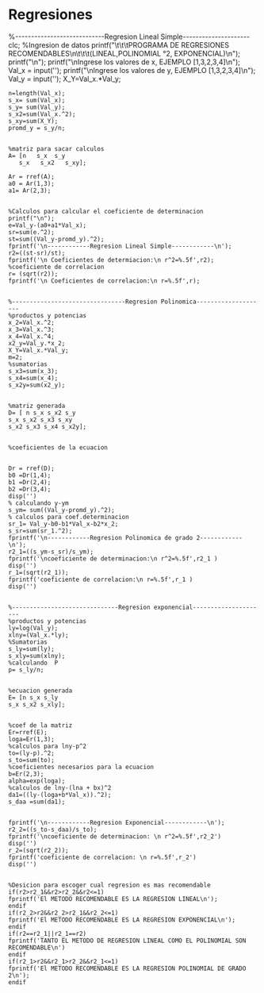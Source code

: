 # Regresiones
%----------------------------Regresion Lineal Simple---------------------
	clc;
	%Ingresion de datos
	printf("\t\t\tPROGRAMA DE REGRESIONES RECOMENDABLES\n\t\t\t(LINEAL,POLINOMIAL °2, EXPONENCIAL)\n");
	printf("\n");
	printf("\nIngrese los valores de x, EJEMPLO [1,3,2,3,4]\n");
	Val_x = input('');
	printf("\nIngrese los valores de y, EJEMPLO [1,3,2,3,4]\n");
	Val_y = input('');
	X_Y=Val_x.*Val_y;
	

	n=length(Val_x);
	s_x= sum(Val_x);
	s_y= sum(Val_y);
	s_x2=sum(Val_x.^2);
	s_xy=sum(X_Y);
	promd_y = s_y/n;
	

	%matriz para sacar calculos
	A= [n   s_x  s_y
	   s_x   s_x2   s_xy];
	   
	Ar = rref(A);
	a0 = Ar(1,3);
	a1= Ar(2,3);
	

	%Calculos para calcular el coeficiente de determinacion
	printf("\n");
	e=Val_y-(a0+a1*Val_x);
	sr=sum(e.^2);
	st=sum((Val_y-promd_y).^2);
	fprintf('\n------------Regresion Lineal Simple------------\n');
	r2=((st-sr)/st);
	fprintf('\n Coeficientes de determiacion:\n r^2=%.5f',r2);
	%coeficiente de correlacion
	r= (sqrt(r2));
	fprintf('\n Coeficientes de correlacion:\n r=%.5f',r);
	

	%--------------------------------Regresion Polinomica--------------------
	%productos y potencias
	x_2=Val_x.^2;
	x_3=Val_x.^3;
	x_4=Val_x.^4;
	x2_y=Val_y.*x_2;
	X_Y=Val_x.*Val_y;
	m=2;
	%sumatorias
	s_x3=sum(x_3);
	s_x4=sum(x_4);
	s_x2y=sum(x2_y);
	

	%matriz generada
	D= [ n s_x s_x2 s_y
	s_x s_x2 s_x3 s_xy
	s_x2 s_x3 s_x4 s_x2y];
	

	%coeficientes de la ecuacion
	

	Dr = rref(D);
	b0 =Dr(1,4);
	b1 =Dr(2,4);
	b2 =Dr(3,4);
	disp('')
	% calculando y-ym
	s_ym= sum((Val_y-promd_y).^2);
	% calculos para coef.determinacion
	sr_1= Val_y-b0-b1*Val_x-b2*x_2;
	s_sr=sum(sr_1.^2);
	fprintf('\n------------Regresion Polinomica de grado 2------------\n');
	r2_1=((s_ym-s_sr)/s_ym);
	fprintf('\ncoeficiente de determinacion:\n r^2=%.5f',r2_1 )
	disp('')
	r_1=(sqrt(r2_1));
	fprintf('coeficiente de correlacion:\n r=%.5f',r_1 )
	disp('')   
	

	%------------------------------Regresion exponencial---------------------
	%productos y potencias
	ly=log(Val_y);
	xlny=(Val_x.*ly);
	%Sumatorias
	s_ly=sum(ly);
	s_xly=sum(xlny);
	%calculando  P 
	p= s_ly/n;
	

	%ecuacion generada
	E= [n s_x s_ly
	s_x s_x2 s_xly];
	

	%coef de la matriz
	Er=rref(E);
	loga=Er(1,3);
	%calculos para lny-p^2
	to=(ly-p).^2;
	s_to=sum(to);
	%coeficientes necesarios para la ecuacion 
	b=Er(2,3);
	alpha=exp(loga);
	%calculos de lny-(lna + bx)^2
	da1=((ly-(loga+b*Val_x)).^2);
	s_daa =sum(da1);
	

	fprintf('\n------------Regresion Exponencial------------\n');
	r2_2=((s_to-s_daa)/s_to);
	fprintf('\ncoeficiente de determinacion: \n r^2=%.5f',r2_2')
	disp('')
	r_2=(sqrt(r2_2));
	fprintf('coeficiente de correlacion: \n r=%.5f',r_2')
	disp('')
	

	%Desicion para escoger cual regresion es mas recomendable
	if(r2>r2_1&&r2>r2_2&&r2<=1)
	fprintf('El METODO RECOMENDABLE ES LA REGRESION LINEAL\n');
	endif
	if(r2_2>r2&&r2_2>r2_1&&r2_2<=1)
	fprintf('El METODO RECOMENDABLE ES LA REGRESION EXPONENCIAL\n');
	endif
	if(r2==r2_1||r2_1==r2)
	fprintf('TANTO EL METODO DE REGRESION LINEAL COMO EL POLINOMIAL SON RECOMENDABLE\n')
	endif
	if(r2_1>r2&&r2_1>r2_2&&r2_1<=1)
	fprintf('El METODO RECOMENDABLE ES LA REGRESION POLINOMIAL DE GRADO 2\n');
	endif
